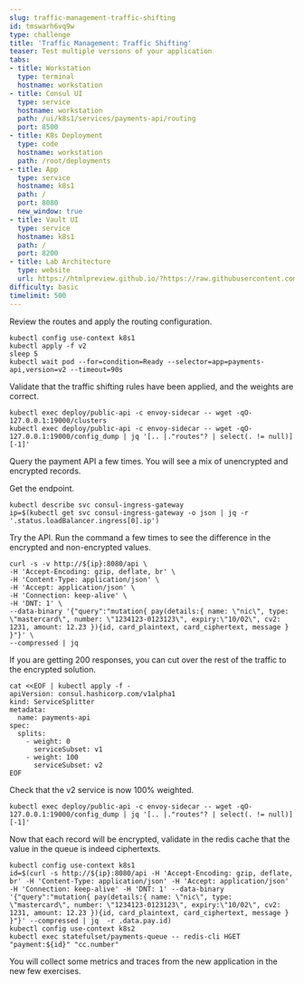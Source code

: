 ```yaml
---
slug: traffic-management-traffic-shifting
id: tmswarh6vq9w
type: challenge
title: 'Traffic Management: Traffic Shifting'
teaser: Test multiple versions of your application
tabs:
- title: Workstation
  type: terminal
  hostname: workstation
- title: Consul UI
  type: service
  hostname: workstation
  path: /ui/k8s1/services/payments-api/routing
  port: 8500
- title: K8s Deployment
  type: code
  hostname: workstation
  path: /root/deployments
- title: App
  type: service
  hostname: k8s1
  path: /
  port: 8080
  new_window: true
- title: Vault UI
  type: service
  hostname: k8s1
  path: /
  port: 8200
- title: Lab Architecture
  type: website
  url: https://htmlpreview.github.io/?https://raw.githubusercontent.com/hashicorp/field-workshops-consul/master/instruqt-tracks/consul-life-of-a-developer/assets/diagrams/diagrams.html
difficulty: basic
timelimit: 500
---
```

Review the routes and apply the routing configuration.  <br>

```
kubectl config use-context k8s1
kubectl apply -f v2
sleep 5
kubectl wait pod --for=condition=Ready --selector=app=payments-api,version=v2 --timeout=90s
```

Validate that the traffic shifting rules have been applied, and the weights are correct.

```
kubectl exec deploy/public-api -c envoy-sidecar -- wget -qO- 127.0.0.1:19000/clusters
kubectl exec deploy/public-api -c envoy-sidecar -- wget -qO- 127.0.0.1:19000/config_dump | jq '[.. |."routes"? | select(. != null)][-1]'
```

Query the payment API a few times.
You will see a mix of unencrypted and encrypted records. <br>


Get the endpoint. <br>

```
kubectl describe svc consul-ingress-gateway
ip=$(kubectl get svc consul-ingress-gateway -o json | jq -r '.status.loadBalancer.ingress[0].ip')
```

Try the API. Run the command a few times to see the difference in the encrypted and non-encrypted values. <br>

```
curl -s -v http://${ip}:8080/api \
-H 'Accept-Encoding: gzip, deflate, br' \
-H 'Content-Type: application/json' \
-H 'Accept: application/json' \
-H 'Connection: keep-alive' \
-H 'DNT: 1' \
--data-binary '{"query":"mutation{ pay(details:{ name: \"nic\", type: \"mastercard\", number: \"1234123-0123123\", expiry:\"10/02\", cv2: 1231, amount: 12.23 }){id, card_plaintext, card_ciphertext, message } }"}' \
--compressed | jq
```

If you are getting 200 responses, you can cut over the rest of the traffic to the encrypted solution. <br>

```
cat <<EOF | kubectl apply -f -
apiVersion: consul.hashicorp.com/v1alpha1
kind: ServiceSplitter
metadata:
  name: payments-api
spec:
  splits:
    - weight: 0
      serviceSubset: v1
    - weight: 100
      serviceSubset: v2
EOF
```

Check that the v2 service is now 100% weighted. <br>

```
kubectl exec deploy/public-api -c envoy-sidecar -- wget -qO- 127.0.0.1:19000/config_dump | jq '[.. |."routes"? | select(. != null)][-1]'
```

Now that each record will be encrypted, validate in the redis cache that the value in the queue is indeed ciphertexts.

```
kubectl config use-context k8s1
id=$(curl -s http://${ip}:8080/api -H 'Accept-Encoding: gzip, deflate, br' -H 'Content-Type: application/json' -H 'Accept: application/json' -H 'Connection: keep-alive' -H 'DNT: 1' --data-binary '{"query":"mutation{ pay(details:{ name: \"nic\", type: \"mastercard\", number: \"1234123-0123123\", expiry:\"10/02\", cv2: 1231, amount: 12.23 }){id, card_plaintext, card_ciphertext, message } }"}' --compressed | jq  -r .data.pay.id)
kubectl config use-context k8s2
kubectl exec statefulset/payments-queue -- redis-cli HGET "payment:${id}" "cc.number"
```

You will collect some metrics and traces from the new application in the new few exercises.
